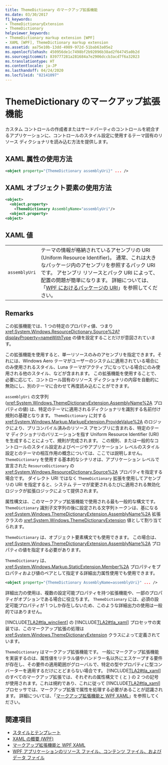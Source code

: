 ```yaml
---
title: ThemeDictionary のマークアップ拡張機能
ms.date: 03/30/2017
f1_keywords:
- ThemeDictionaryExtension
- ThemeDictionary
helpviewer_keywords:
- ThemeDictionary markup extension [WPF]
- XAML [WPF], ThemeDictionary markup extension
ms.assetid: aa75e10b-13dd-4989-972d-51bab63a05e2
ms.openlocfilehash: 450956de1c7498bf2b92096b38ad2f64745a0b2d
ms.sourcegitcommit: 839777281a281684a7e2906dccb3acd7f6a32023
ms.translationtype: HT
ms.contentlocale: ja-JP
ms.lasthandoff: 04/24/2020
ms.locfileid: "82141097"
---
```

# <a name="themedictionary-markup-extension"></a>ThemeDictionary のマークアップ拡張機能
カスタム コントロールの作成者またはサードパーティのコントロールを統合するアプリケーションに、コントロールのスタイル設定に使用するテーマ固有のリソース ディクショナリを読み込む方法を提供します。  
  
## <a name="xaml-attribute-usage"></a>XAML 属性の使用方法  
  
```xml  
<object property="{ThemeDictionary assemblyUri}" ... />  
```  
  
## <a name="xaml-object-element-usage"></a>XAML オブジェクト要素の使用方法  
  
```xml  
<object>  
  <object.property>  
    <ThemeDictionary AssemblyName="assemblyUri"/>  
  <object.property>  
<object>  
```  
  
## <a name="xaml-values"></a>XAML 値  
  
|||  
|-|-|  
|`assemblyUri`|テーマの情報が格納されているアセンブリの URI (Uniform Resource Identifier)。 通常、これは大きなパッケージ内のアセンブリを参照するパック URI です。 アセンブリ リソースとパック URI によって、配置の問題が簡単になります。 詳細については、「[WPF におけるパッケージの URI](../app-development/pack-uris-in-wpf.md)」を参照してください。|  
  
## <a name="remarks"></a>Remarks  
 この拡張機能では、1 つの特定のプロパティ値、つまり <xref:System.Windows.ResourceDictionary.Source%2A?displayProperty=nameWithType> の値を設定することだけが意図されています。  
  
 この拡張機能を使用すると、単一リソースのみのアセンブリを指定できます。それには、Windows Aero テーマがユーザーのシステムに適用されている場合にのみ使用されるスタイル、Luna テーマがアクティブになっている場合にのみ使用される他のスタイル、などが含まれます。 この拡張機能を使用することで、必要に応じて、コントロール固有のリソース ディクショナリの内容を自動的に無効にし、別のテーマに合わせて再度読み込むことができます。  
  
 `assemblyUri` の文字列 (<xref:System.Windows.ThemeDictionaryExtension.AssemblyName%2A> プロパティの値) は、特定のテーマに適用されるディクショナリを識別する名前付け規則の基礎となります。 `ThemeDictionary` に対する <xref:System.Windows.Markup.MarkupExtension.ProvideValue%2A> のロジックにより、プリコンパイル済みのリソース アセンブリに含まれる、特定のテーマ ディクショナリのバリエーションを指す Uniform Resource Identifier (URI) を生成することによって、規則が完成されます。 この規則、または一般的なコントロールのスタイル設定およびページやアプリケーション レベルのスタイル設定とのテーマの相互作用の概念については、ここでは説明しません。 `ThemeDictionary` を使用する基本的なシナリオは、アプリケーション レベルで宣言された `ResourceDictionary` の <xref:System.Windows.ResourceDictionary.Source%2A> プロパティを指定する場合です。 ダイレクト URI ではなく `ThemeDictionary` 拡張を使用してアセンブリの URI を指定すると、システム テーマが変更されるたびに適用される無効化ロジックが拡張ロジックによって提供されます。  
  
 属性構文は、このマークアップ拡張機能で使用される最も一般的な構文です。 `ThemeDictionary` 識別子文字列の後に設定される文字列トークンは、基になる <xref:System.Windows.ThemeDictionaryExtension.AssemblyName%2A> 拡張クラスの <xref:System.Windows.ThemeDictionaryExtension> 値として割り当てられます。  
  
 `ThemeDictionary` は、オブジェクト要素構文でも使用できます。 この場合は、<xref:System.Windows.ThemeDictionaryExtension.AssemblyName%2A> プロパティの値を指定する必要があります。  
  
 `ThemeDictionary` は、<xref:System.Windows.Markup.StaticExtension.Member%2A> プロパティをプロパティおよび値のペアとして指定する詳細出力属性使用でも使用できます。  
  
```xml  
<object property="{ThemeDictionary AssemblyName=assemblyUri}" ... />  
```  
  
 詳細出力の使用は、複数の設定可能プロパティを持つ拡張機能や、一部のプロパティがオプションである場合に役立ちます。 `ThemeDictionary` には、必須の設定可能プロパティが 1 つしか存在しないため、このような詳細出力の使用は一般的ではありません。  
  
 [!INCLUDE[TLA2#tla_winclient](../../../../includes/tla2sharptla-winclient-md.md)] の [!INCLUDE[TLA2#tla_xaml](../../../../includes/tla2sharptla-xaml-md.md)] プロセッサの実装では、このマークアップ拡張の処理は <xref:System.Windows.ThemeDictionaryExtension> クラスによって定義されています。  
  
 `ThemeDictionary` はマークアップ拡張機能です。 一般にマークアップ拡張機能を実装するのは、属性値をリテラル値やハンドラー名以外にエスケープする要件が存在し、その要件の適用範囲がグローバルで、特定の型やプロパティに型コンバーターを適用するだけにとどまらない場合です。 [!INCLUDE[TLA2#tla_xaml](../../../../includes/tla2sharptla-xaml-md.md)] のすべてのマークアップ拡張では、それぞれの属性構文で { と } の 2 つの記号が使用されます。これは規約であり、これに従って [!INCLUDE[TLA2#tla_xaml](../../../../includes/tla2sharptla-xaml-md.md)] プロセッサでは、マークアップ拡張で属性を処理する必要があることが認識されます。 詳細については、「[マークアップ拡張機能と WPF XAML](markup-extensions-and-wpf-xaml.md)」を参照してください。  
  
## <a name="see-also"></a>関連項目

- [スタイルとテンプレート](../../../desktop-wpf/fundamentals/styles-templates-overview.md)
- [XAML の概要 (WPF)](../../../desktop-wpf/fundamentals/xaml.md)
- [マークアップ拡張機能と WPF XAML](markup-extensions-and-wpf-xaml.md)
- [WPF アプリケーションのリソース ファイル、コンテンツ ファイル、およびデータ ファイル](../app-development/wpf-application-resource-content-and-data-files.md)
